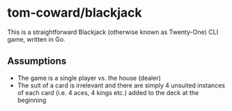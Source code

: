 # tom-coward/blackjack
This is a straightforward Blackjack (otherwise known as Twenty-One) CLI game, written in Go.

## Assumptions
- The game is a single player vs. the house (dealer)
- The suit of a card is irrelevant and there are simply 4 unsuited instances of each card (i.e. 4 aces, 4 kings etc.) added to the deck at the beginning
